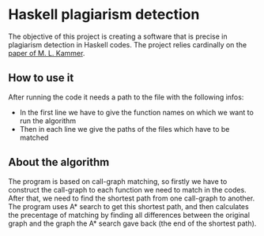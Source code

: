 # Haskell plagiarism detection

The objective of this project is creating a software that is precise in plagiarism detection in Haskell codes. The project relies cardinally on the [paper of M. L. Kammer](https://www.macs.hw.ac.uk/~jh2054/downloads/marnixkammer-msc.pdf).

## How to use it

After running the code it needs a path to the file with the following infos:
- In the first line we have to give the function names on which we want to run the algorithm
- Then in each line we give the paths of the files which have to be matched

## About the algorithm

The program is based on call-graph matching, so firstly we have to construct the call-graph to each function we need to match in the codes. After that, we need to find the shortest path from one call-graph to another. The program uses A* search to get this shortest path, and then calculates the precentage of matching by finding all differences between the original graph and the graph the A* search gave back (the end of the shortest path).
